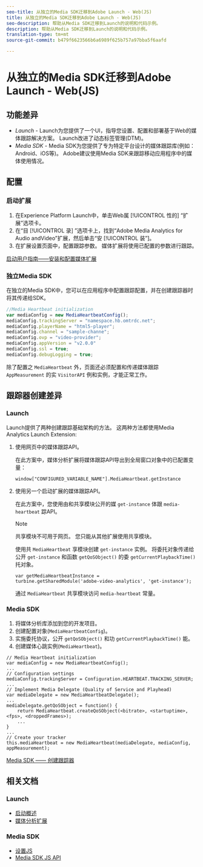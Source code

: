 ```yaml
---
seo-title: 从独立的Media SDK迁移到Adobe Launch - Web(JS)
title: 从独立的Media SDK迁移到Adobe Launch - Web(JS)
seo-description: 帮助从Media SDK迁移到Launch的说明和代码示例。
description: 帮助从Media SDK迁移到Launch的说明和代码示例。
translation-type: tm+mt
source-git-commit: b479f6623566b6a6989f625b757a97bba5f6aafd

---
```



# 从独立的Media SDK迁移到Adobe Launch - Web(JS)

## 功能差异

* *Launch* - Launch为您提供了一个UI，指导您设置、配置和部署基于Web的媒体跟踪解决方案。 Launch改进了动态标签管理(DTM)。
* *Media SDK* - Media SDK为您提供了专为特定平台设计的媒体跟踪库(例如：Android、iOS等)。 Adobe建议使用Media SDK来跟踪移动应用程序中的媒体使用情况。

## 配置

### 启动扩展

1. 在Experience Platform Launch中，单击Web属 [!UICONTROL 性的] “扩展”选项卡。
1. 在“目 [!UICONTROL 录] ”选项卡上，找到“Adobe Media Analytics for Audio andVideo”扩展，然后单击“安 [!UICONTROL 装”]。
1. 在扩展设置页面中，配置跟踪参数。
媒体扩展将使用已配置的参数进行跟踪。

[启动用户指南——安装和配置媒体扩展](https://docs.adobe.com/content/help/en/launch/using/extensions-ref/adobe-extension/media-analytics-extension/overview.html#install-and-configure-the-ma-extension)

### 独立Media SDK

在独立的Media SDK中，您可以在应用程序中配置跟踪配置，并在创建跟踪器时将其传递给SDK。

```javascript
//Media Heartbeat initialization
var mediaConfig = new MediaHeartbeatConfig();
mediaConfig.trackingServer = "namespace.hb.omtrdc.net";
mediaConfig.playerName = "html5-player";
mediaConfig.channel = "sample-channe";
mediaConfig.ovp = "video-provider";
mediaConfig.appVersion = "v2.0.0"
mediaConfig.ssl = true;
mediaConfig.debugLogging = true;
```

除了配置之 `MediaHeartbeat` 外，页面还必须配置和传递媒体跟踪 `AppMeasurement` 的实 `VisitorAPI` 例和实例，才能正常工作。

## 跟踪器创建差异

### Launch

Launch提供了两种创建跟踪基础架构的方法。 这两种方法都使用Media Analytics Launch Extension:

1. 使用网页中的媒体跟踪API。

   在此方案中，媒体分析扩展将媒体跟踪API导出到全局窗口对象中的已配置变量：

   ```
   window["CONFIGURED_VARIABLE_NAME"].MediaHeartbeat.getInstance
   ```

1. 使用另一个启动扩展的媒体跟踪API。

   在此方案中，您使用由和共享模块公开的媒 `get-instance` 体跟 `media-heartbeat` 踪API。

   >[!NOTE]
   >
   >共享模块不可用于网页。 您只能从其他扩展使用共享模块。

   使用共 `MediaHeartbeat` 享模块创建 `get-instance` 实例。
将委托对象传递给公开 `get-instance` 和函数 `getQoSObject()` 的委 `getCurrentPlaybackTime()` 托对象。

   ```
   var getMediaHeartbeatInstance =
   turbine.getSharedModule('adobe-video-analytics', 'get-instance');
   ```

   通过 `MediaHeartbeat` 共享模块访问 `media-heartbeat` 常量。

### Media SDK

1. 将媒体分析库添加到您的开发项目。
1. 创建配置对象(`MediaHeartbeatConfig`)。
1. 实施委托协议，公开 `getQoSObject()` 和功 `getCurrentPlaybackTime()` 能。
1. 创建媒体心跳实例(`MediaHeartbeat`)。

```
// Media Heartbeat initialization
var mediaConfig = new MediaHeartbeatConfig();
...
// Configuration settings
mediaConfig.trackingServer = Configuration.HEARTBEAT.TRACKING_SERVER;
...
// Implement Media Delegate (Quality of Service and Playhead)
var mediaDelegate = new MediaHeartbeatDelegate();
...
mediaDelegate.getQoSObject = function() {
    return MediaHeartbeat.createQoSObject(<bitrate>, <startuptime>, <fps>, <droppedFrames>);
    ...
}
...
// Create your tracker
this.mediaHeartbeat = new MediaHeartbeat(mediaDelegate, mediaConfig, appMeasurement);
```

[Media SDK —— 创建跟踪器](https://docs.adobe.com/content/help/en/media-analytics/using/sdk-implement/cookbook/sdk-vs-launch-qoe.html)

## 相关文档

### Launch

* [启动概述](https://docs.adobe.com/content/help/en/launch/using/overview.html)
* [媒体分析扩展](https://docs.adobe.com/content/help/en/launch/using/extensions-ref/adobe-extension/media-analytics-extension/overview.html)

### Media SDK

* [设置JS](/help/sdk-implement/setup/set-up-js.md)
* [Media SDK JS API](https://adobe-marketing-cloud.github.io/media-sdks/reference/javascript/MediaHeartbeat.html)

